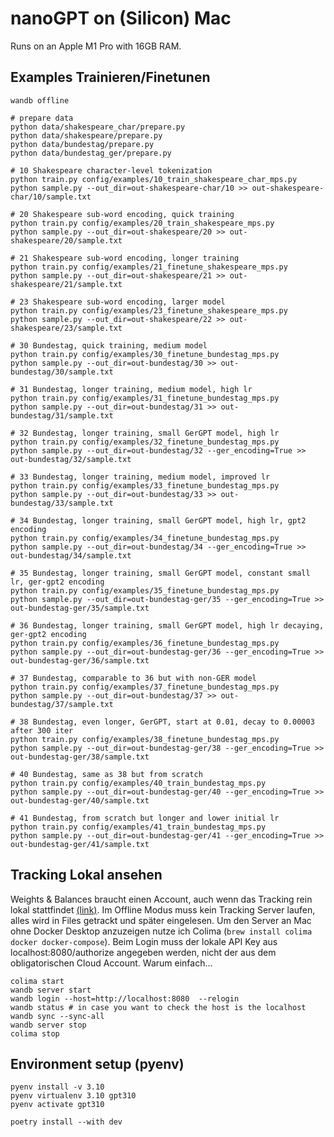 # nanoGPT on (Silicon) Mac

Runs on an Apple M1 Pro with 16GB RAM.

## Examples Trainieren/Finetunen

```shell
wandb offline

# prepare data
python data/shakespeare_char/prepare.py
python data/shakespeare/prepare.py
python data/bundestag/prepare.py
python data/bundestag_ger/prepare.py

# 10 Shakespeare character-level tokenization
python train.py config/examples/10_train_shakespeare_char_mps.py
python sample.py --out_dir=out-shakespeare-char/10 >> out-shakespeare-char/10/sample.txt

# 20 Shakespeare sub-word encoding, quick training
python train.py config/examples/20_train_shakespeare_mps.py
python sample.py --out_dir=out-shakespeare/20 >> out-shakespeare/20/sample.txt

# 21 Shakespeare sub-word encoding, longer training
python train.py config/examples/21_finetune_shakespeare_mps.py
python sample.py --out_dir=out-shakespeare/21 >> out-shakespeare/21/sample.txt

# 23 Shakespeare sub-word encoding, larger model
python train.py config/examples/23_finetune_shakespeare_mps.py
python sample.py --out_dir=out-shakespeare/22 >> out-shakespeare/23/sample.txt

# 30 Bundestag, quick training, medium model
python train.py config/examples/30_finetune_bundestag_mps.py
python sample.py --out_dir=out-bundestag/30 >> out-bundestag/30/sample.txt

# 31 Bundestag, longer training, medium model, high lr
python train.py config/examples/31_finetune_bundestag_mps.py
python sample.py --out_dir=out-bundestag/31 >> out-bundestag/31/sample.txt

# 32 Bundestag, longer training, small GerGPT model, high lr
python train.py config/examples/32_finetune_bundestag_mps.py
python sample.py --out_dir=out-bundestag/32 --ger_encoding=True >> out-bundestag/32/sample.txt

# 33 Bundestag, longer training, medium model, improved lr
python train.py config/examples/33_finetune_bundestag_mps.py
python sample.py --out_dir=out-bundestag/33 >> out-bundestag/33/sample.txt

# 34 Bundestag, longer training, small GerGPT model, high lr, gpt2 encoding
python train.py config/examples/34_finetune_bundestag_mps.py
python sample.py --out_dir=out-bundestag/34 --ger_encoding=True >> out-bundestag/34/sample.txt

# 35 Bundestag, longer training, small GerGPT model, constant small lr, ger-gpt2 encoding
python train.py config/examples/35_finetune_bundestag_mps.py
python sample.py --out_dir=out-bundestag-ger/35 --ger_encoding=True >> out-bundestag-ger/35/sample.txt

# 36 Bundestag, longer training, small GerGPT model, high lr decaying, ger-gpt2 encoding
python train.py config/examples/36_finetune_bundestag_mps.py
python sample.py --out_dir=out-bundestag-ger/36 --ger_encoding=True >> out-bundestag-ger/36/sample.txt

# 37 Bundestag, comparable to 36 but with non-GER model
python train.py config/examples/37_finetune_bundestag_mps.py
python sample.py --out_dir=out-bundestag/37 >> out-bundestag/37/sample.txt

# 38 Bundestag, even longer, GerGPT, start at 0.01, decay to 0.00003 after 300 iter
python train.py config/examples/38_finetune_bundestag_mps.py
python sample.py --out_dir=out-bundestag-ger/38 --ger_encoding=True >> out-bundestag-ger/38/sample.txt

# 40 Bundestag, same as 38 but from scratch
python train.py config/examples/40_train_bundestag_mps.py
python sample.py --out_dir=out-bundestag-ger/40 --ger_encoding=True >> out-bundestag-ger/40/sample.txt

# 41 Bundestag, from scratch but longer and lower initial lr
python train.py config/examples/41_train_bundestag_mps.py
python sample.py --out_dir=out-bundestag-ger/41 --ger_encoding=True >> out-bundestag-ger/41/sample.txt
```

## Tracking Lokal ansehen

Weights & Balances braucht einen Account, auch wenn das Tracking rein lokal stattfindet [(link)](https://docs.wandb.ai/guides/hosting/how-to-guides/basic-setup). Im Offline Modus muss kein Tracking Server laufen, alles wird in Files getrackt und später eingelesen. Um den Server an Mac ohne Docker Desktop anzuzeigen nutze ich Colima (`brew install colima docker docker-compose`). Beim Login muss der lokale API Key aus localhost:8080/authorize angegeben werden, nicht der aus dem obligatorischen Cloud Account. Warum einfach...

```shell
colima start
wandb server start
wandb login --host=http://localhost:8080  --relogin
wandb status # in case you want to check the host is the localhost
wandb sync --sync-all
wandb server stop
colima stop
```

## Environment setup (pyenv)

```shell
pyenv install -v 3.10
pyenv virtualenv 3.10 gpt310
pyenv activate gpt310

poetry install --with dev
```
